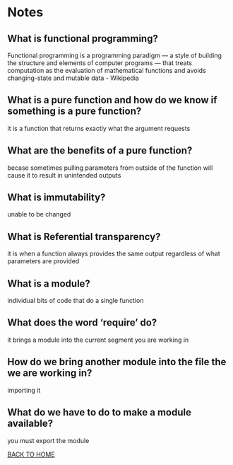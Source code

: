 # Notes 

## What is functional programming?
<!-- https://en.wikipedia.org/wiki/Functional_programming -->
Functional programming is a programming paradigm — a style of building the structure and elements of computer programs — that treats computation as the evaluation of mathematical functions and avoids changing-state and mutable data - Wikipedia 

## What is a pure function and how do we know if something is a pure function?
it is a function that returns exactly what the argument requests

## What are the benefits of a pure function?
becase sometimes pulling parameters from outside of the function will cause it to result in unintended outputs 

## What is immutability?
unable to be changed

## What is Referential transparency?
it is when a function always provides the same output regardless of what parameters are provided 


## What is a module?
individual bits of code that do a single function

## What does the word ‘require’ do?
it brings a module into the current segment you are working in

## How do we bring another module into the file the we are working in?
importing it

## What do we have to do to make a module available?
you must export the module


[BACK TO HOME](https://folksmash.github.io/reading-notes/)